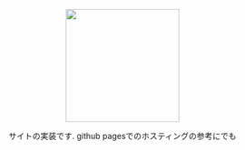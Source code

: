 <div style="text-align: center; margin:auto;">
  <p><img src="https://github.com/maemon4095/HackNoSense/blob/168e084050cb8e42656fd4af48db14f4ad0204bb/site/assets/images/logo-small.svg" height="200px"></p>
  サイトの実装です. github pagesでのホスティングの参考にでも
</div>